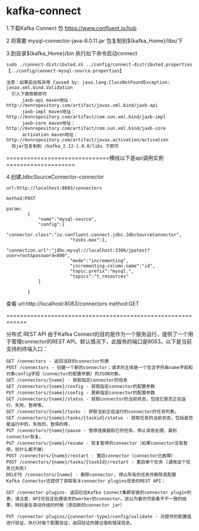 # kafka-connect

1.下载Kafka Connect 包
	https://www.confluent.io/hub

2.将需要 mysql-connector-java-8.0.11.jar 包复制到${kafka_Home}/libs/下

3.到目录${kafka_Home}/bin 执行如下命令启动connect
	
	sudo ./connect-distributed.sh ../config/connect-distributed.properties 【../config/connect-mysql-source.properties】

	注意：如果启动有异常 Caused by: java.lang.ClassNotFoundException: javax.xml.bind.Validation
	  引入下面依赖即可
	      jaxb-api maven地址：http://mvnrepository.com/artifact/javax.xml.bind/jaxb-api
	      jaxb-impl maven地址：http://mvnrepository.com/artifact/com.sun.xml.bind/jaxb-impl
	      jaxb-core maven地址：http://mvnrepository.com/artifact/com.sun.xml.bind/jaxb-core
	      activation maven地址：http://mvnrepository.com/artifact/javax.activation/activation
	  将jar包复制到 /kafka_2.12-1.0.0/libs 下即可
  
  
==============================横线以下是api调用实例====================
  
4.创建JdbcSourceConnector-connector

	url:http://localhost:8083/connectors
	
	method:POST
	
	param:
			{
				"name":"mysql-source",
				"config":{
							"connector.class":"io.confluent.connect.jdbc.JdbcSourceConnector",
							"tasks.max":1,
							"connection.url":"jdbc:mysql://localhost:3306/jpatest?user=root&password=000",
							"mode":"incrementing",
							"incrementing.column.name":"id",
							"topic.prefix":"mysql.",
							"topics":"t_resources"
				}

			}


查看
	url:http://localhost:8083/connectors
	method:GET

============================================================


分布式 REST API 
	由于Kafka Connect的目的是作为一个服务运行，提供了一个用于管理connector的REST API。默认情况下，此服务的端口是8083。以下是当前支持的终端入口：

	GET /connectors - 返回活跃的connector列表
	POST /connectors - 创建一个新的connector；请求的主体是一个包含字符串name字段和对象config字段（connector的配置参数）的JSON对象。
	GET /connectors/{name} - 获取指定connector的信息
	GET /connectors/{name}/config - 获取指定connector的配置参数
	PUT /connectors/{name}/config - 更新指定connector的配置参数
	GET /connectors/{name}/status - 获取connector的当前状态，包括它是否正在运行，失败，暂停等。
	GET /connectors/{name}/tasks - 获取当前正在运行的connector的任务列表。
	GET /connectors/{name}/tasks/{taskid}/status - 获取任务的当前状态，包括是否是运行中的，失败的，暂停的等，
	PUT /connectors/{name}/pause - 暂停连接器和它的任务，停止消息处理，直到connector恢复。
	PUT /connectors/{name}/resume - 恢复暂停的connector（如果connector没有暂停，则什么都不做）
	POST /connectors/{name}/restart - 重启connector（connector已故障）
	POST /connectors/{name}/tasks/{taskId}/restart - 重启单个任务 (通常这个任务已失败)
	DELETE /connectors/{name} - 删除connector, 停止所有的任务并删除其配置
	Kafka Connector还提供了获取有关connector plugins信息的REST API：

	GET /connector-plugins- 返回已在Kafka Connect集群安装的connector plugin列表。请注意，API仅验证处理请求的worker的connector。这以为着你可能看不不一致的结果，特别是在滚动升级的时候（添加新的connector jar）

	PUT /connector-plugins/{connector-type}/config/validate - 对提供的配置值进行验证，执行对每个配置验证，返回验证的建议值和错误信息。

